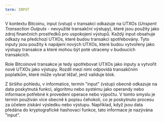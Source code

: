 ```yaml
---
term: INPUT
---
```


V kontextu Bitcoinu, input (vstup) v transakci odkazuje na UTXOs (*Unspent Transaction Outputs* - nevyužité transakční výstupy), které jsou použity jako zdroj finančních prostředků pro uspokojení výstupů. Každý input obsahuje odkazy na předchozí UTXOs, které budou transakcí spotřebovány. Tyto inputy jsou použity k napájení nových UTXOs, které budou vytvořeny jako výstupy transakce a které mohou být poté utraceny v budoucích transakcích.

Role Bitcoinové transakce je tedy spotřebovat UTXOs jako inputy a vytvořit nové UTXOs jako výstupy. Rozdíl mezi nimi odpovídá transakčním poplatkům, které může vybrat těžař, jenž validuje blok.

Z širšího pohledu, v informatice, termín "input" (vstup) obecně odkazuje na data poskytnutá funkci, algoritmu nebo systému jako operandy nebo informace potřebné k provedení operace nebo výpočtu. V tomto smyslu je termín používán více obecně k popisu čehokoli, co je poskytnuto procesu za účelem získání výsledku nebo výstupu. Například, když jsou data předána do kryptografické hashovací funkce, tato informace je nazývána "input".
